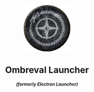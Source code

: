 <p align="center"><img src="./app/assets/images/SealCircle.png" width="150px" height="150px" alt="aventium softworks"></p>

<h1 align="center">Ombreval Launcher</h1>

<em><h5 align="center">(formerly Electron Launcher)</h5></em>
